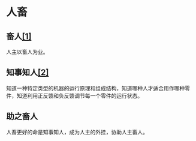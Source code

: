 # 人畜

## 畜人[[1]](./appendices/道德经.md)

人主以畜人为业。

## 知事知人[[2]](./appendices/长短经·大体篇.md)

知道一种特定类型的机器的运行原理和组成结构，知道哪种人才适合用作哪种零件，知道利用正反馈和负反馈调节每一个零件的运行状态。

## 助之畜人

人畜更好的命是知事知人，成为人主的外挂，协助人主畜人。
